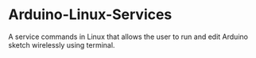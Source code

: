 # Arduino-Linux-Services
 A service commands in Linux that allows the user to run and edit Arduino sketch wirelessly using terminal.
